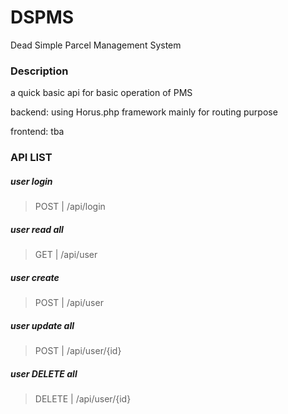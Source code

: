 # DSPMS
Dead Simple Parcel Management System

### Description
a quick basic api for basic operation of PMS

backend: using Horus.php framework mainly for routing purpose

frontend: tba

### API LIST

##### user login
> POST | /api/login

##### user read all
> GET | /api/user

##### user create
> POST | /api/user

##### user update all
> POST | /api/user/{id}

##### user DELETE all
> DELETE | /api/user/{id}
